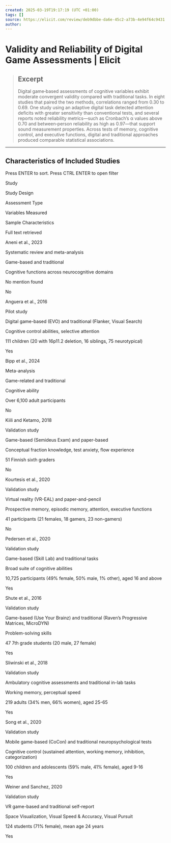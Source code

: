 ```yaml
---
created: 2025-03-19T19:17:19 (UTC +01:00)
tags: []
source: https://elicit.com/review/deb9dbbe-da6e-45c2-a73b-4e94f64c9431
author: 
---
```


# Validity and Reliability of Digital Game Assessments | Elicit

> ## Excerpt
> Digital game‐based assessments of cognitive variables exhibit moderate convergent validity compared with traditional tasks. In eight studies that paired the two methods, correlations ranged from 0.30 to 0.69. One study using an adaptive digital task detected attention deficits with greater sensitivity than conventional tests, and several reports noted reliability metrics—such as Cronbach’s α values above 0.70 and between‐person reliability as high as 0.97—that support sound measurement properties. Across tests of memory, cognitive control, and executive functions, digital and traditional approaches produced comparable statistical associations.

---
## Characteristics of Included Studies

Press ENTER to sort. Press CTRL ENTER to open filter

Study

Study Design

Assessment Type

Variables Measured

Sample Characteristics

Full text retrieved

Aneni et al., 2023

Systematic review and meta-analysis

Game-based and traditional

Cognitive functions across neurocognitive domains

No mention found

No

Anguera et al., 2016

Pilot study

Digital game-based (EVO) and traditional (Flanker, Visual Search)

Cognitive control abilities, selective attention

111 children (20 with 16p11.2 deletion, 16 siblings, 75 neurotypical)

Yes

Bipp et al., 2024

Meta-analysis

Game-related and traditional

Cognitive ability

Over 6,100 adult participants

No

Kiili and Ketamo, 2018

Validation study

Game-based (Semideus Exam) and paper-based

Conceptual fraction knowledge, test anxiety, flow experience

51 Finnish sixth graders

No

Kourtesis et al., 2020

Validation study

Virtual reality (VR-EAL) and paper-and-pencil

Prospective memory, episodic memory, attention, executive functions

41 participants (21 females, 18 gamers, 23 non-gamers)

No

Pedersen et al., 2020

Validation study

Game-based (Skill Lab) and traditional tasks

Broad suite of cognitive abilities

10,725 participants (49% female, 50% male, 1% other), aged 16 and above

Yes

Shute et al., 2016

Validation study

Game-based (Use Your Brainz) and traditional (Raven’s Progressive Matrices, MicroDYN)

Problem-solving skills

47 7th grade students (20 male, 27 female)

Yes

Sliwinski et al., 2018

Validation study

Ambulatory cognitive assessments and traditional in-lab tasks

Working memory, perceptual speed

219 adults (34% men, 66% women), aged 25-65

Yes

Song et al., 2020

Validation study

Mobile game-based (CoCon) and traditional neuropsychological tests

Cognitive control (sustained attention, working memory, inhibition, categorization)

100 children and adolescents (59% male, 41% female), aged 9-16

Yes

Weiner and Sanchez, 2020

Validation study

VR game-based and traditional self-report

Space Visualization, Visual Speed & Accuracy, Visual Pursuit

124 students (71% female), mean age 24 years

Yes
